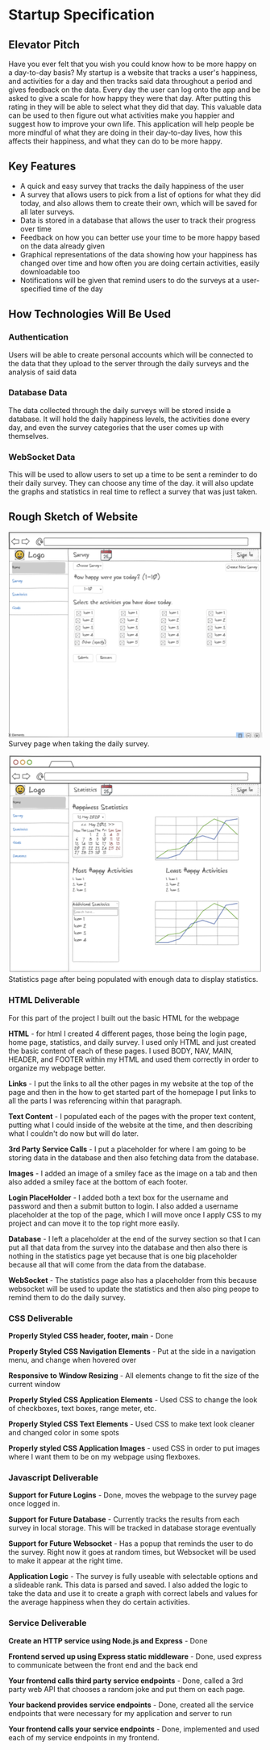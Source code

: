 # Startup Specification

## Elevator Pitch

Have you ever felt that you wish you could know how to be more happy on a day-to-day basis? My startup is a website that tracks a user's happiness, and activities for a day and then tracks said data throughout a period and gives feedback on the data. Every day the user can log onto the app and be asked to give a scale for how happy they were that day. After putting this rating in they will be able to select what they did that day. This valuable data can be used to then figure out what activities make you happier and suggest how to improve your own life. This application will help people be more mindful of what they are doing in their day-to-day lives, how this affects their happiness, and what they can do to be more happy.

## Key Features

* A quick and easy survey that tracks the daily happiness of the user
* A survey that allows users to pick from a list of options for what they did today, and also allows them to create their own, which will be saved for all later surveys.
* Data is stored in a database that allows the user to track their progress over time
* Feedback on how you can better use your time to be more happy based on the data already given
* Graphical representations of the data showing how your happiness has changed over time and how often you are doing certain activities, easily downloadable too
* Notifications will be given that remind users to do the surveys at a user-specified time of the day
## How Technologies Will Be Used

### Authentication 
    
Users will be able to create personal accounts which will be connected to the data that they upload to the server through the daily surveys and the analysis of said data

### Database Data

The data collected through the daily surveys will be stored inside a database. It will hold the daily happiness levels, the activities done every day, and even the survey categories that the user comes up with themselves.

### WebSocket Data
    
This will be used to allow users to set up a time to be sent a reminder to do their daily survey. They can choose any time of the day. it will also update the graphs and statistics in real time to reflect a survey that was just taken.


## Rough Sketch of Website

![Rough sketch of what the survey page will look like when a user goes to take the daily survey on the website.](rough-sketches/survey.PNG)
Survey page when taking the daily survey.

![Rough Sketch of what the statistics page will look like once a user has taken the survey enough times to populate the page with data.](rough-sketches/statistics.png)
Statistics page after being populated with enough data to display statistics.

### HTML Deliverable

For this part of the project I built out the basic HTML for the webpage

**HTML** - for html I created 4 different pages, those being the login page, home page, statistics, and daily survey. I used only HTML and just created the basic content of each of these pages. I used BODY, NAV, MAIN, HEADER, and FOOTER within my HTML and used them correctly in order to organize my webpage better.

**Links** - I put the links to all the other pages in my website at the top of the page and then in the how to get started part of the homepage I put links to all the parts I was referencing within that paragraph.

**Text Content** - I populated each of the pages with the proper text content, putting what I could inside of the website at the time, and then describing what I couldn't do now but will do later.

**3rd Party Service Calls** - I put a placeholder for where I am going to be storing data in the database and then also fetching data from the database.

**Images** - I added an image of a smiley face as the image on a tab and then also added a smiley face at the bottom of each footer.

**Login PlaceHolder** - I added both a text box for the username and password and then a submit button to login. I also added a username placeholder at the top of the page, which I will move once I apply CSS to my project and can move it to the top right more easily.

**Database** - I left a placeholder at the end of the survey section so that I can put all that data from the survey into the database and then also there is nothing in the statistics page yet because that is one big placeholder because all that will come from the data from the database.

**WebSocket** - The statistics page also has a placeholder from this because websocket will be used to update the statistics and then also ping peope to remind them to do the daily survey.

### CSS Deliverable

**Properly Styled CSS header, footer, main** - Done

**Properly Styled CSS Navigation Elements** - Put at the side in a navigation menu, and change when hovered over

**Responsive to Window Resizing** - All elements change to fit the size of the current window

**Properly Styled CSS Application Elements** - Used CSS to change the look of checkboxes, text boxes, range meter, etc.

**Properly Styled CSS Text Elements** - Used CSS to make text look cleaner and changed color in some spots

**Properly styled CSS Application Images** - used CSS in order to put images where I want them to be on my webpage using flexboxes.

### Javascript Deliverable

**Support for Future Logins** - Done, moves the webpage to the survey page once logged in.

**Support for Future Database** - Currently tracks the results from each survey in local storage. This will be tracked in database storage eventually

**Support for Future Websocket** - Has a popup that reminds the user to do the survey. Right now it goes at random times, but Websocket will be used to make it appear at the right time.

**Application Logic** - The survey is fully useable with selectable options and a slideable rank. This data is parsed and saved. I also added the logic to take the data and use it to create a graph with correct labels and values for the average happiness when they do certain activities.

### Service Deliverable

**Create an HTTP service using Node.js and Express** - Done

**Frontend served up using Express static middleware** - Done, used express to communicate between the front end and the back end

**Your frontend calls third party service endpoints** - Done, called a 3rd party web API that chooses a random joke and put them on each page.

**Your backend provides service endpoints** - Done, created all the service endpoints that were necessary for my application and server to run

**Your frontend calls your service endpoints** - Done, implemented and used each of my service endpoints in my frontend.


